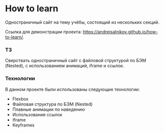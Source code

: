 # How to learn
Одностраничный сайт на тему учёбы, состоящий из нескольких секций.

Ссылка для демонстрации проекта:  https://andreisalnikov.github.io/how-to-learn/.

### ТЗ
Сверствать одностраничный сайт с файловой структурой по БЭМ (Nested), с использованием анимаций, iframe и ссылок.

### Технологии
В данном проекте были использованы следующие технологии:
* Flexbox
* Файловая структура по БЭМ (Nested)
* Плавные анимации по наведению
* Использование ссылок
* Iframe
* Keyframes 
